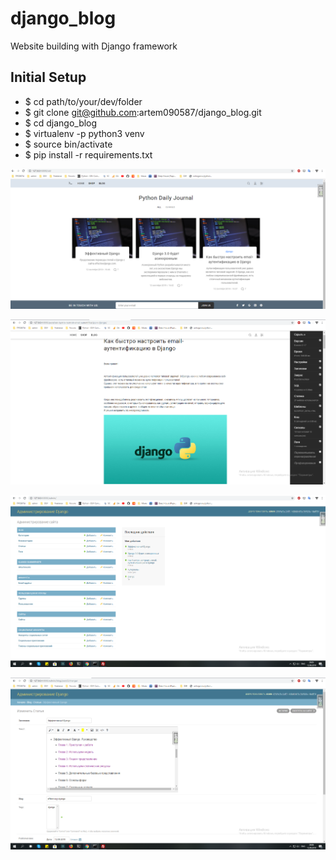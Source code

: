 # django_blog
Website building with Django framework

## Initial Setup

- $ cd path/to/your/dev/folder
- $ git clone git@github.com:artem090587/django_blog.git
- $ cd django_blog
- $ virtualenv -p python3 venv
- $ source bin/activate
- $ pip install -r requirements.txt

![Index Page](media/images/1.png)

![Post Page](media/images/2.png)

![Admin Page](media/images/4.png)

![Visual editor](media/images/6.png)
